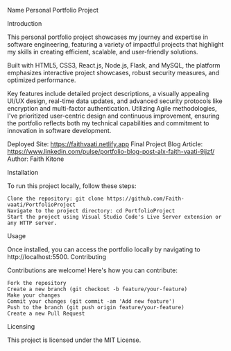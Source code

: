 Name
Personal Portfolio Project

Introduction

This personal portfolio project showcases my journey and expertise in software engineering, featuring a variety of impactful projects that highlight my skills in creating efficient, scalable, and user-friendly solutions.

Built with HTML5, CSS3, React.js, Node.js, Flask, and MySQL, the platform emphasizes interactive project showcases, robust security measures, and optimized performance. 

Key features include detailed project descriptions, a visually appealing UI/UX design, real-time data updates, and advanced security protocols like encryption and multi-factor authentication. Utilizing Agile methodologies, I've prioritized user-centric design and continuous improvement, ensuring the portfolio reflects both my technical capabilities and commitment to innovation in software development.

Deployed Site: https://faithvaati.netlify.app
Final Project Blog Article: https://www.linkedin.com/pulse/portfolio-blog-post-alx-faith-vaati-9ijzf/
Author: Faith Kitone


Installation

To run this project locally, follow these steps:

    Clone the repository: git clone https://github.com/Faith-vaati/PortfolioProject
    Navigate to the project directory: cd PortfolioProject
    Start the project using Visual Studio Code's Live Server extension or any HTTP server.

Usage

Once installed, you can access the portfolio locally by navigating to http://localhost:5500.
Contributing

Contributions are welcome! Here's how you can contribute:

    Fork the repository
    Create a new branch (git checkout -b feature/your-feature)
    Make your changes
    Commit your changes (git commit -am 'Add new feature')
    Push to the branch (git push origin feature/your-feature)
    Create a new Pull Request


Licensing

This project is licensed under the MIT License.



